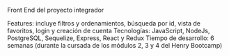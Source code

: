Front End del proyecto integrador

Features: incluye filtros y ordenamientos, búsqueda por id, vista de favoritos, login y creación de cuenta 
Tecnologías: JavaScript, NodeJs, PostgreSQL, Sequelize, Express, React y Redux
Tiempo de desarrollo: 6 semanas (durante la cursada de los módulos 2, 3 y 4 del Henry Bootcamp)
